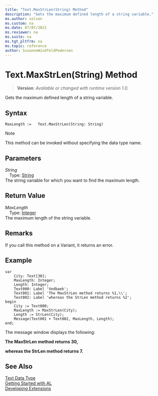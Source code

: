 ```yaml
---
title: "Text.MaxStrLen(String) Method"
description: "Gets the maximum defined length of a string variable."
ms.author: solsen
ms.custom: na
ms.date: 07/07/2021
ms.reviewer: na
ms.suite: na
ms.tgt_pltfrm: na
ms.topic: reference
author: SusanneWindfeldPedersen
---
```

[//]: # (START>DO_NOT_EDIT)
[//]: # (IMPORTANT:Do not edit any of the content between here and the END>DO_NOT_EDIT.)
[//]: # (Any modifications should be made in the .xml files in the ModernDev repo.)
# Text.MaxStrLen(String) Method
> **Version**: _Available or changed with runtime version 1.0._

Gets the maximum defined length of a string variable.


## Syntax
```AL
MaxLength :=   Text.MaxStrLen(String: String)
```
> [!NOTE]
> This method can be invoked without specifying the data type name.
## Parameters
*String*  
&emsp;Type: [String](../string/string-data-type.md)  
The string variable for which you want to find the maximum length.  


## Return Value
*MaxLength*  
&emsp;Type: [Integer](../integer/integer-data-type.md)  
The maximum length of the string variable.


[//]: # (IMPORTANT: END>DO_NOT_EDIT)

## Remarks  
 If you call this method on a Variant, it returns an error.  
  
## Example

```al
var
    City: Text[30];
    MaxLength: Integer;
    Length: Integer;
    Text000: Label 'Vedbaek';
    Text001: Label 'The MaxStrLen method returns %1,\\';
    Text002: Label 'whereas the StrLen method returns %2';
begin
    City := Text000;  
    MaxLength := MaxStrLen(City);  
    Length := StrLen(City);  
    Message(Text001 + Text002, MaxLength, Length);  
end;
```  
  
 The message window displays the following:  
  
 **The MaxStrLen method returns 30,**  
  
 **whereas the StrLen method returns 7.**  
  

## See Also
[Text Data Type](text-data-type.md)  
[Getting Started with AL](../../devenv-get-started.md)  
[Developing Extensions](../../devenv-dev-overview.md)